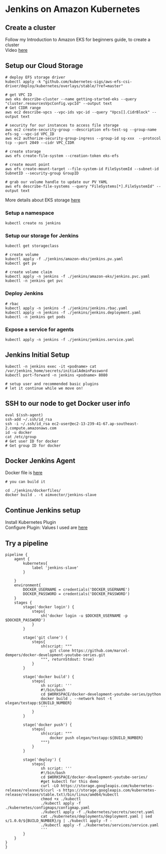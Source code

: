 # Jenkins on Amazon Kubernetes 

## Create a cluster

Follow my Introduction to Amazon EKS for beginners guide, to create a cluster <br/>
Video [here](https://youtu.be/QThadS3Soig)

## Setup our Cloud Storage 

```
# deploy EFS storage driver
kubectl apply -k "github.com/kubernetes-sigs/aws-efs-csi-driver/deploy/kubernetes/overlays/stable/?ref=master"

# get VPC ID
aws eks describe-cluster --name getting-started-eks --query "cluster.resourcesVpcConfig.vpcId" --output text
# Get CIDR range
aws ec2 describe-vpcs --vpc-ids vpc-id --query "Vpcs[].CidrBlock" --output text

# security for our instances to access file storage
aws ec2 create-security-group --description efs-test-sg --group-name efs-sg --vpc-id VPC_ID
aws ec2 authorize-security-group-ingress --group-id sg-xxx  --protocol tcp --port 2049 --cidr VPC_CIDR

# create storage
aws efs create-file-system --creation-token eks-efs

# create mount point 
aws efs create-mount-target --file-system-id FileSystemId --subnet-id SubnetID --security-group GroupID

# grab our volume handle to update our PV YAML
aws efs describe-file-systems --query "FileSystems[*].FileSystemId" --output text

```

More details about EKS storage [here](https://aws.amazon.com/premiumsupport/knowledge-center/eks-persistent-storage/)

### Setup a namespace

```
kubectl create ns jenkins

```

### Setup our storage for Jenkins

```
kubectl get storageclass

# create volume
kubectl apply -f ./jenkins/amazon-eks/jenkins.pv.yaml 
kubectl get pv

# create volume claim
kubectl apply -n jenkins -f ./jenkins/amazon-eks/jenkins.pvc.yaml
kubectl -n jenkins get pvc

```

### Deploy Jenkins

```
# rbac
kubectl apply -n jenkins -f ./jenkins/jenkins.rbac.yaml 
kubectl apply -n jenkins -f ./jenkins/jenkins.deployment.yaml
kubectl -n jenkins get pods

```

### Expose a service for agents

```
kubectl apply -n jenkins -f ./jenkins/jenkins.service.yaml 

```

## Jenkins Initial Setup

```
kubectl -n jenkins exec -it <podname> cat /var/jenkins_home/secrets/initialAdminPassword
kubectl port-forward -n jenkins <podname> 8080

# setup user and recommended basic plugins
# let it continue while we move on!

```

## SSH to our node to get Docker user info

```
eval $(ssh-agent)
ssh-add ~/.ssh/id_rsa
ssh -i ~/.ssh/id_rsa ec2-user@ec2-13-239-41-67.ap-southeast-2.compute.amazonaws.com
id -u docker
cat /etc/group
# Get user ID for docker
# Get group ID for docker
```
## Docker Jenkins Agent

Docker file is [here](../dockerfiles/dockerfile) <br/>

```
# you can build it

cd ./jenkins/dockerfiles/
docker build . -t aimvector/jenkins-slave

```

## Continue Jenkins setup

Install Kubernetes Plugin <br/>
Configure Plugin: Values I used are [here](../readme.md) <br/>


## Try a pipeline
 
```
pipeline {
    agent { 
        kubernetes{
            label 'jenkins-slave'
        }
        
    }
    environment{
        DOCKER_USERNAME = credentials('DOCKER_USERNAME')
        DOCKER_PASSWORD = credentials('DOCKER_PASSWORD')
    }
    stages {
        stage('docker login') {
            steps{
                sh('docker login -u $DOCKER_USERNAME -p $DOCKER_PASSWORD') 
            }
        }

        stage('git clone') {
            steps{
                sh(script: """
                    git clone https://github.com/marcel-dempers/docker-development-youtube-series.git
                """, returnStdout: true) 
            }
        }

        stage('docker build') {
            steps{
                sh script: '''
                #!/bin/bash
                cd $WORKSPACE/docker-development-youtube-series/python
                docker build . --network host -t olegan/testapp:${BUILD_NUMBER}
                '''
            }
        }

        stage('docker push') {
            steps{
                sh(script: """
                    docker push olegan/testapp:${BUILD_NUMBER}
                """)
            }
        }

        stage('deploy') {
            steps{
                sh script: '''
                #!/bin/bash
                cd $WORKSPACE/docker-development-youtube-series/
                #get kubectl for this demo
                curl -LO https://storage.googleapis.com/kubernetes-release/release/$(curl -s https://storage.googleapis.com/kubernetes-release/release/stable.txt)/bin/linux/amd64/kubectl
                chmod +x ./kubectl
                ./kubectl apply -f ./kubernetes/configmaps/configmap.yaml
                ./kubectl apply -f ./kubernetes/secrets/secret.yaml
                cat ./kubernetes/deployments/deployment.yaml | sed s/1.0.0/${BUILD_NUMBER}/g | ./kubectl apply -f -
                ./kubectl apply -f ./kubernetes/services/service.yaml
                '''
        }
    }
}
}
```
